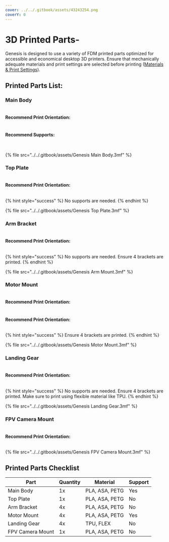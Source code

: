 ```yaml
---
cover: ../../.gitbook/assets/43243254.png
coverY: 0
---
```


# 3D Printed Parts-

Genesis is designed to use a variety of FDM printed parts optimized for accessible and economical desktop 3D printers. Ensure that mechanically adequate materials and print settings are selected before printing ([Materials & Print Settings](materials-and-print-settings.md)).

## Printed Parts List:

### Main Body

<figure><img src="../../.gitbook/assets/trd.png" alt=""><figcaption></figcaption></figure>

#### Recommend Print Orientation:

<figure><img src="../../.gitbook/assets/41324314312.PNG" alt=""><figcaption></figcaption></figure>

#### Recommend Supports:

<div>

<figure><img src="../../.gitbook/assets/123443234234124.PNG" alt=""><figcaption></figcaption></figure>

 

<figure><img src="../../.gitbook/assets/454345545454.PNG" alt=""><figcaption></figcaption></figure>

</div>

{% file src="../../.gitbook/assets/Genesis Main Body.3mf" %}

### Top Plate

<figure><img src="../../.gitbook/assets/544325.png" alt=""><figcaption></figcaption></figure>

#### Recommend Print Orientation:

<div data-full-width="false">

<figure><img src="../../.gitbook/assets/3412234342342.PNG" alt=""><figcaption></figcaption></figure>

</div>

{% hint style="success" %}
No supports are needed.
{% endhint %}

{% file src="../../.gitbook/assets/Genesis Top Plate.3mf" %}

### Arm Bracket

<figure><img src="../../.gitbook/assets/3432154.png" alt=""><figcaption></figcaption></figure>

#### Recommend Print Orientation:

<figure><img src="../../.gitbook/assets/341234123412.PNG" alt=""><figcaption></figcaption></figure>

{% hint style="success" %}
No supports are needed. Ensure 4 brackets are printed.
{% endhint %}

{% file src="../../.gitbook/assets/Genesis Arm Mount.3mf" %}

### Motor Mount

<figure><img src="../../.gitbook/assets/54365.png" alt=""><figcaption></figcaption></figure>

#### Recommend Print Orientation:

<figure><img src="../../.gitbook/assets/23432113244321.PNG" alt=""><figcaption></figcaption></figure>

#### Recommend Print Orientation:

<figure><img src="../../.gitbook/assets/41324312431251543.PNG" alt=""><figcaption></figcaption></figure>

{% hint style="success" %}
Ensure 4 brackets are printed.&#x20;
{% endhint %}

{% file src="../../.gitbook/assets/Genesis Motor Mount.3mf" %}

### Landing Gear

<figure><img src="../../.gitbook/assets/4354325.png" alt=""><figcaption></figcaption></figure>

#### Recommend Print Orientation:

<figure><img src="../../.gitbook/assets/4312341234123412.PNG" alt=""><figcaption></figcaption></figure>

{% hint style="success" %}
No supports are needed. Ensure 4 brackets are printed. Make sure to print using flexible material like TPU.
{% endhint %}

{% file src="../../.gitbook/assets/Genesis Landing Gear.3mf" %}

### FPV Camera Mount

<figure><img src="../../.gitbook/assets/43534265.png" alt=""><figcaption></figcaption></figure>

#### Recommend Print Orientation:

<figure><img src="../../.gitbook/assets/54432432432.PNG" alt=""><figcaption></figcaption></figure>

{% file src="../../.gitbook/assets/Genesis FPV Camera Mount.3mf" %}

## Printed Parts Checklist

| Part             | Quantity | Material       | Support |
| ---------------- | -------- | -------------- | ------- |
| Main Body        | 1x       | PLA, ASA, PETG | Yes     |
| Top Plate        | 1x       | PLA, ASA, PETG | No      |
| Arm Bracket      | 4x       | PLA, ASA, PETG | No      |
| Motor Mount      | 4x       | PLA, ASA, PETG | Yes     |
| Landing Gear     | 4x       | TPU, FLEX      | No      |
| FPV Camera Mount | 1x       | PLA, ASA, PETG | No      |
